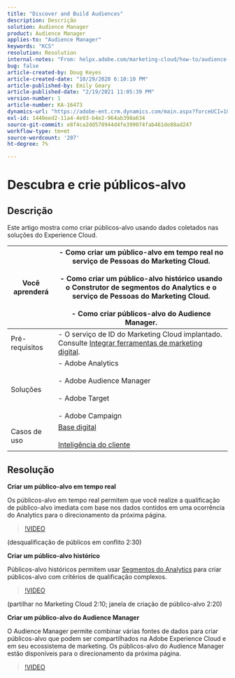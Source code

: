 ```yaml
---
title: "Discover and Build Audiences"
description: Descrição
solution: Audience Manager
product: Audience Manager
applies-to: "Audience Manager"
keywords: "KCS"
resolution: Resolution
internal-notes: "From: helpx.adobe.com/marketing-cloud/how-to/audience-discovery.html"
bug: false
article-created-by: Doug Keyes
article-created-date: "10/29/2020 6:10:10 PM"
article-published-by: Emily Geary
article-published-date: "2/19/2021 11:05:39 PM"
version-number: 1
article-number: KA-16473
dynamics-url: "https://adobe-ent.crm.dynamics.com/main.aspx?forceUCI=1&pagetype=entityrecord&etn=knowledgearticle&id=279bbdfa-111a-eb11-a813-000d3a5937f3"
exl-id: 1440eed2-11a4-4e93-b4e2-964ab398a634
source-git-commit: e8f4ca2dd578944d4fe399074fab461de88ad247
workflow-type: tm+mt
source-wordcount: '207'
ht-degree: 7%

---
```


# Descubra e crie públicos-alvo

## Descrição


Este artigo mostra como criar públicos-alvo usando dados coletados nas soluções do Experience Cloud.


| Você aprenderá | - Como criar um público-alvo em tempo real no serviço de Pessoas do Marketing Cloud.<br><br>- Como criar um público-alvo histórico usando o Construtor de segmentos do Analytics e o serviço de Pessoas do Marketing Cloud.<br><br>- Como criar públicos-alvo do Audience Manager. |
| --- | --- |
| Pré-requisitos | - O serviço de ID do Marketing Cloud implantado. Consulte [Integrar ferramentas de marketing digital](https://helpx.adobe.com/marketing-cloud/how-to/tool-integration.html). |
| Soluções | - Adobe Analytics<br><br>- Adobe Audience Manager<br><br>- Adobe Target<br><br>- Adobe Campaign |
| Casos de uso | [Base digital](https://helpx.adobe.com/marketing-cloud/how-to/digital-foundation.html)<br><br>[Inteligência do cliente](https://helpx.adobe.com/marketing-cloud/how-to/customer-intelligence.html) |





## Resolução


<b>Criar um público-alvo em tempo real</b>

Os públicos-alvo em tempo real permitem que você realize a qualificação de público-alvo imediata com base nos dados contidos em uma ocorrência do Analytics para o direcionamento da próxima página.




>[!VIDEO](https://video.tv.adobe.com/v/17804t1/)


(desqualificação de públicos em conflito 2:30)



<b>Criar um público-alvo histórico</b>

Públicos-alvo históricos permitem usar [Segmentos do Analytics](https://marketing.adobe.com/resources/help/pt_BR/analytics/segment/) para criar públicos-alvo com critérios de qualificação complexos.




>[!VIDEO](https://video.tv.adobe.com/v/17805/)


(partilhar no Marketing Cloud 2:10; janela de criação de público-alvo 2:20)

<b>Criar um público-alvo do Audience Manager</b>

O Audience Manager permite combinar várias fontes de dados para criar públicos-alvo que podem ser compartilhados na Adobe Experience Cloud e em seu ecossistema de marketing. Os públicos-alvo do Audience Manager estão disponíveis para o direcionamento da próxima página.




>[!VIDEO](https://video.tv.adobe.com/v/18113t1/)
